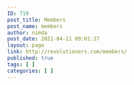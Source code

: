 ```yaml
---
ID: 719
post_title: Members
post_name: members
author: nimda
post_date: 2021-04-11 09:01:37
layout: page
link: http://revolutioners.com/members/
published: true
tags: [ ]
categories: [ ]
---
```

